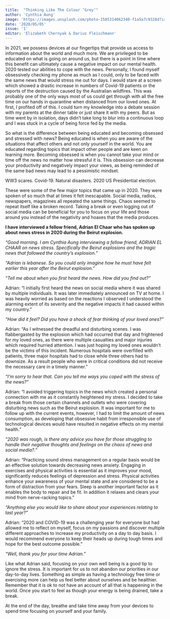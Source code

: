 ```yaml
---
title:  "Thinking Like The Colour ‘Grey’"
author: 'Cynthia Aung'
image: 'https://images.unsplash.com/photo-1585314062340-f1a5a7c9328d?ixlib=rb-1.2.1&q=80&fm=jpg&crop=entropy&cs=tinysrgb&w=1080&fit=max'
date: '2020/05/05'
issue: '1'
editor: 'Elizabeth Chernyak & Darius Fleischmann'
---
```


In 2021, we possess devices at our fingertips that provide us access to information about the world and much more. We are privileged to be educated on what is going on around us, but there is a point in time where this benefit can ultimately cause a negative impact on our mental health. 2020 tested our abilities to cope with the news. Personally, I found myself obsessively checking my phone as much as I could, only to be faced with the same news that would stress me out for days. I would stare at a screen which showed a drastic increase in numbers of Covid-19 patients or the reports of the destruction caused by the Australian wildfires. This was probably one of the only ways most of us could get through with all the free time on our hands in quarantine when distanced from our loved ones. At first, I profited off of this. I could turn my knowledge into a debate session with my parents at the dinner table or just share it with my peers. But as time went by in isolation, days didn’t take long to blur into a continuous loop and I was stuck in a cycle of being force fed by the media.

So what is the difference between being educated and becoming obsessed and stressed with news? Being educated is when you are aware of the situations that affect others and not only yourself in the world. You are educated regarding topics that impact other people and are keen on learning more. 
Becoming obsessed is when you cannot take your mind or time off the news no matter how stressful it is. This obsession can decrease your productivity and negatively impact your views, as being reminded of the same bad news may lead to a pessimistic mindset. 

WW3 scares. Covid-19. Natural disasters. 2020 US Presidential election.  

These were some of the few major topics that came up in 2020. They were spoken of so much that at times it felt inescapable. Social media, radios, newspapers, magazines all repeated the same things. Chaos seemed to repeat itself like a broken record. Taking a break or even logging out of social media can be beneficial for you to focus on your life and those around you instead of the negativity and hoaxes that the media produces. 

**I have interviewed a fellow friend, Adrian El Chaar who has spoken up about news stress in 2020 during the Beirut explosion.**

_“Good morning. I am Cynthia Aung interviewing a fellow friend, ADRIAN EL CHAAR on news stress. Specifically the Beirut explosions and the tragic news that followed the country’s explosion.”_

_“Adrian is lebanese. So you could only imagine how he must have felt earlier this year after the Beirut explosion.”_

_“Tell me about when you first heard the news. How did you find out?”_

Adrian: “I initially first heard the news on social media where it was shared by multiple individuals. It was later immediately announced on TV at home. I was heavily worried as based on the reactions I observed I understood the alarming extent of its severity and the negative impacts it had caused within my country.”

_“How did it feel? Did you have a shock of fear thinking of your loved ones?”_

Adrian: “As I witnessed the dreadful and disturbing scenes. I was flabbergasted by the explosion which had occurred that day and frightened for my loved ones, as there were multiple casualties and major injuries which required hurried attention. I was just hoping my loved ones wouldn’t be the victims of this incident. Numerous hospitals were overfilled with patients, three major hospitals had to close while three others had to downsize. As a result people who were in critical conditions did not receive the necessary care in a timely manner.” 

_“I’m sorry to hear that. Can you tell me ways you coped with the stress of the news?”_

Adrian: “I avoided triggering topics in the news which created a personal connection with me as it constantly heightened my stress. I decided to take a break from those certain channels and outlets who were covering disturbing news such as the Beirut explosion. It was important for me to follow up with the current events, however, I had to limit the amount of news consumption, as developing that obsessive habit from irresponsible use of technological devices would have resulted in negative effects on my mental health.”

_“2020 was rough, is there any advice you have for those struggling to handle their negative thoughts and feelings on the chaos of news and social media?.”_

Adrian: “Practicing sound stress management on a regular basis would be an effective solution towards decreasing news anxiety. Engaging in exercises and physical activities is essential as it improves your mood, significantly reduces feelings of depression and stress. Physical activities enhance your awareness of your mental state and are considered to be a form of distraction from your fears. Sleep is another important factor as it enables the body to repair and be fit. In addition it relaxes and clears your mind from nerve-racking topics.”

_“Anything else you would like to share about your experiences relating to last year?”_

Adrian: “2020 and COVID-19 was a challenging year for everyone but had allowed me to reflect on myself, focus on my passions and discover multiple different approaches to increase my productivity on a day to day basis. I would recommend everyone to keep their heads up during tough times and hope for the best outcome possible.”

_“Well, thank you for your time Adrian.”_

Like what Adrian said, focusing on your own well being is a good tip to ignore the stress. It is important for us to not abandon our priorities in our day-to-day lives. Something as simple as having a technology free time or exercising more can help us feel better about ourselves and be healthier. Remember that it is ok to not have an account of all that is happening in the world. Once you start to feel as though your energy is being drained, take a break. 

At the end of the day, breathe and take time away from your devices to spend time focusing on yourself and your family. 
